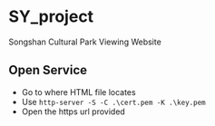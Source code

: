 # SY_project
Songshan Cultural Park Viewing Website

## Open Service 
- Go to where HTML file locates
- Use ```http-server -S -C .\cert.pem -K .\key.pem```
- Open the https url provided
